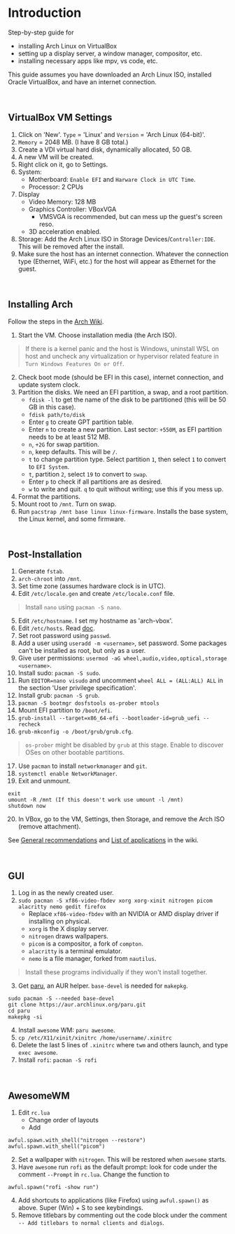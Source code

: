 # Introduction

Step-by-step guide for
- installing Arch Linux on VirtualBox
- setting up a display server, a window manager, compositor, etc.
- installing necessary apps like mpv, vs code, etc.

This guide assumes you have downloaded an Arch Linux ISO, installed Oracle VirtualBox, and have an internet connection.

&nbsp;

## VirtualBox VM Settings

1. Click on 'New'. `Type` = 'Linux' and `Version` = 'Arch Linux (64-bit)'.
2. `Memory` = 2048 MB. (I have 8 GB total.)
3. Create a VDI virtual hard disk, dynamically allocated, 50 GB.
4. A new VM will be created.
5. Right click on it, go to Settings.
6. System:
    * Motherboard: `Enable EFI` and `Harware Clock in UTC Time`.
    * Processor: 2 CPUs
7. Display
    * Video Memory: 128 MB
    * Graphics Controller: VBoxVGA
        * VMSVGA is recommended, but can mess up the guest's screen reso.
    * 3D acceleration enabled.
8. Storage: Add the Arch Linux ISO in Storage Devices/`Controller:IDE`. This will be removed after the install.
9. Make sure the host has an internet connection. Whatever the connection type (Ethernet, WiFi, etc.) for the host will appear as Ethernet for the guest.

&nbsp;

## Installing Arch

Follow the steps in the [Arch Wiki](https://wiki.archlinux.org/title/installation_guide#Set_the_console_keyboard_layout). 

1. Start the VM. Choose installation media (the Arch ISO).

> If there is a kernel panic and the host is Windows, uninstall WSL on host and uncheck any virtualization or hypervisor related feature in `Turn Windows Features On or Off`.

2. Check boot mode (should be EFI in this case), internet connection, and update system clock.
3. Partition the disks. We need an EFI partition, a swap, and a root partition.
    * `fdisk -l` to get the name of the disk to be partitioned (this will be 50 GB in this case).
    * `fdisk path/to/disk`
    * Enter `g` to create GPT partition table.
    * Enter `n` to create a new partition. Last sector: `+550M`, as EFI partition needs to be at least 512 MB.
    * `n`, `+2G` for swap partition.
    * `n`, keep defaults. This will be `/`.
    * `t` to change partition type. Select partition `1`, then select `1` to convert to `EFI System`.
    * `t`, partition `2`, select `19` to convert to `swap`.
    * Enter `p` to check if all partitions are as desired.
    * `w` to write and quit. `q` to quit without writing; use this if you mess up.
4. Format the partitions.
5. Mount root to `/mnt`. Turn on swap.
6. Run `pacstrap /mnt base linux linux-firmware`. Installs the base system, the Linux kernel, and some firmware.

&nbsp;

## Post-Installation

1. Generate `fstab`.
2. `arch-chroot` into `/mnt`.
3. Set time zone (assumes hardware clock is in UTC).
4. Edit `/etc/locale.gen` and create `/etc/locale.conf` file.
> Install `nano` using `pacman -S nano`.
5. Edit `/etc/hostname`. I set my hostname as 'arch-vbox'.
6. Edit `/etc/hosts`. Read [doc](https://wiki.archlinux.org/title/Network_configuration#Local_hostname_resolution).
7. Set root password using `passwd`.
8. Add a user using `useradd -m <username>`, set password. Some packages can't be installed as root, but only as a user.
9. Give user permissions: `usermod -aG wheel,audio,video,optical,storage <username>`.
10. Install sudo: `pacman -S sudo`.
11. Run `EDITOR=nano visudo` and uncomment `wheel ALL = (ALL:ALL) ALL` in the section 'User privilege specification'.
12. Install grub: `pacman -S grub`.
13. `pacman -S bootmgr dosfstools os-prober mtools`
14. Mount EFI partition to `/boot/efi`.
15. `grub-install --target=x86_64-efi --bootloader-id=grub_uefi --recheck`
16. `grub-mkconfig -o /boot/grub/grub.cfg`.
> `os-prober` might be disabled by `grub` at this stage. Enable to discover OSes on other bootable partitions.
17. Use `pacman` to install `networkmanager` and `git`.
18. `systemctl enable NetworkManager`.
19. Exit and unmount.
```
exit
umount -R /mnt (If this doesn't work use umount -l /mnt)
shutdown now
```
20. In VBox, go to the VM, Settings, then Storage, and remove the Arch ISO (remove attachment).

See [General recommendations](https://wiki.archlinux.org/title/General_recommendations#System_administration) and [List of applications](https://wiki.archlinux.org/title/List_of_applications) in the wiki.

&nbsp;

## GUI

1. Log in as the newly created user.
2. `sudo pacman -S xf86-video-fbdev xorg xorg-xinit nitrogen picom alacritty nemo gedit firefox`
    * Replace `xf86-video-fbdev` with an NVIDIA or AMD display driver if installing on physical.
    * `xorg` is the X display server.
    * `nitrogen` draws wallpapers.
    * `picom` is a compositor, a fork of `compton`.
    * `alacritty` is a terminal emulator.
    * `nemo` is a file manager, forked from `nautilus`.
> Install these programs individually if they won't install together.
3. Get [paru](https://github.com/morganamilo/paru), an AUR helper. `base-devel` is needed for `makepkg`.
```
sudo pacman -S --needed base-devel
git clone https://aur.archlinux.org/paru.git
cd paru
makepkg -si
```
4. Install `awesome` WM: `paru awesome`.
5. `cp /etc/X11/xinit/xinitrc /home/username/.xinitrc`
6. Delete the last 5 lines of `.xinitrc` where `twm` and others launch, and type `exec awesome`.
7. Install `rofi`: `pacman -S rofi`

&nbsp;

## AwesomeWM 
1. Edit `rc.lua`
    * Change order of layouts
    * Add
```
awful.spawn.with_shell("nitrogen --restore")
awful.spawn.with_shell("picom")
```
2. Set a wallpaper with `nitrogen`. This will be restored when `awesome` starts.
1. Have `awesome` run `rofi` as the default prompt: look for code under the comment `--Prompt` in `rc.lua`. Change the function to
```
awful.spawn("rofi -show run")
```
4. Add shortcuts to applications (like Firefox) using `awful.spawn()` as above. Super (Win) + S to see keybindings.
5. Remove titlebars by commenting out the code block under the comment `-- Add titlebars to normal clients and dialogs`.

&nbsp;












